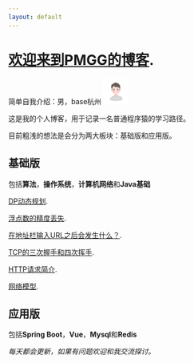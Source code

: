 ```yaml
---
layout: default
---
```


# [欢迎来到PMGG的博客](./welcome-page.html).

简单自我介绍：男，base杭州 <img src="resource/img/yuhang.jpg" alt="yuhang" style="zoom:5%;" />





这是我的个人博客，用于记录一名普通程序猿的学习路径。

目前粗浅的想法是会分为两大板块：基础版和应用版。

## 基础版

包括**算法**，**操作系统**，**计算机网络**和**Java基础**

[DP动态规划](./DP动态规划.html).

[浮点数的精度丢失](./浮点数的精度丢失.html).

[在地址栏输入URL之后会发生什么？](./在地址栏输入URL之后会发生什么？.html).

[TCP的三次握手和四次挥手](./TCP的三次握手和四次挥手.html).

[HTTP请求简介](./HTTP请求简介.html).

[网络模型](./网络模型.html).

## 应用版

包括**Spring Boot**，**Vue**，**Mysql**和**Redis**



*每天都会更新，如果有问题欢迎和我交流探讨。*
